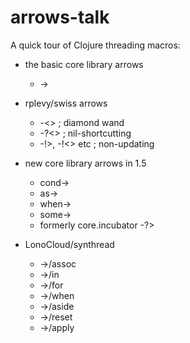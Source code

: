 # arrows-talk

A quick tour of Clojure threading macros:

  * the basic core library arrows
    * ->

  * rplevy/swiss arrows
    * -<> ; diamond wand
    * -?<> ; nil-shortcutting
    * -!>, -!<> etc ; non-updating

  * new core library arrows in 1.5
    * cond->
    * as->
    * when->
    * some->
     * formerly core.incubator -?>

  * LonoCloud/synthread
    * ->/assoc
    * ->/in
    * ->/for
    * ->/when
    * ->/aside
    * ->/reset
    * ->/apply
